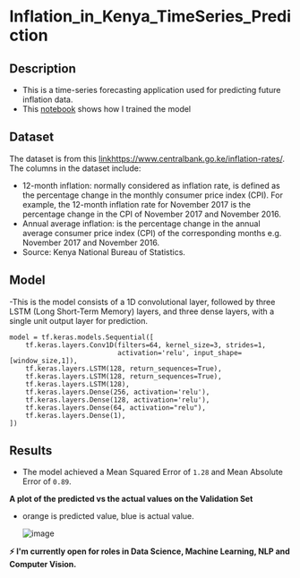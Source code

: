 # Inflation_in_Kenya_TimeSeries_Prediction
## Description
- This is a time-series forecasting application used for predicting future inflation data.
- This [notebook](https://github.com/KevKibe/Inflation_in_Kenya_TimeSeries_Prediction/blob/main/Timeseries_Inflation_Rate.ipynb) shows how I trained the model
  
## Dataset
The dataset is from this [link](https://www.centralbank.go.ke/inflation-rates/)https://www.centralbank.go.ke/inflation-rates/.
The columns in the dataset include:
- 12-month inflation: normally considered as inflation rate, is defined as the percentage change in the monthly consumer price index (CPI). For example, the 12-month inflation rate for November 2017 is the percentage change in the CPI of November 2017 and November 2016.
-  Annual average inflation: is the percentage change in the annual average consumer price index (CPI) of the corresponding months e.g. November 2017 and November 2016.
- Source: Kenya National Bureau of Statistics.

## Model
-This is the model consists of a 1D convolutional layer, followed by three LSTM (Long Short-Term Memory) layers, and three dense layers, with a single unit output layer for prediction.
   
    model = tf.keras.models.Sequential([
        tf.keras.layers.Conv1D(filters=64, kernel_size=3, strides=1,
                               activation='relu', input_shape=[window_size,1]),
        tf.keras.layers.LSTM(128, return_sequences=True),
        tf.keras.layers.LSTM(128, return_sequences=True),
        tf.keras.layers.LSTM(128),
        tf.keras.layers.Dense(256, activation='relu'),
        tf.keras.layers.Dense(128, activation='relu'),
        tf.keras.layers.Dense(64, activation="relu"),
        tf.keras.layers.Dense(1),
    ])

## Results
- The model achieved a Mean Squared Error of `1.28` and Mean Absolute Error of `0.89`.
  
**A plot of the predicted vs the actual values on the Validation Set**
- orange is predicted value, blue is actual value.
  
  ![image](https://github.com/KevKibe/Inflation_in_Kenya_TimeSeries_Prediction/assets/86055894/2a0b0352-7569-420a-b675-c0ee1f29283b)

**:zap: I'm currently open for roles in Data Science, Machine Learning, NLP and Computer Vision.**

